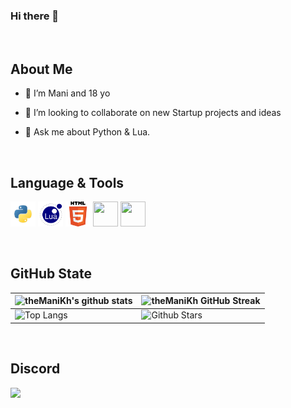 ### Hi there 👋

<br>

<h2> About Me </h2>

- 🔭 I’m Mani and 18 yo
  
- 🌱 I’m looking to collaborate on new Startup projects and ideas
  
- 💬 Ask me about Python & Lua. 


<br>

<h2> Language & Tools </h2>

<code><img height="40" width="40" src="https://raw.githubusercontent.com/github/explore/80688e429a7d4ef2fca1e82350fe8e3517d3494d/topics/python/python.png"></code>
<code><img height="40" width="40" src="https://raw.githubusercontent.com/github/explore/80688e429a7d4ef2fca1e82350fe8e3517d3494d/topics/lua/lua.png"></code>
<code><img height="40" width="40" src="https://raw.githubusercontent.com/github/explore/80688e429a7d4ef2fca1e82350fe8e3517d3494d/topics/html/html.png"></code>
<code><img height="40" width="40" src="https://cdn.iconscout.com/icon/free/png-256/css-131-722685.png"></code>
<code><img height="40" width="40" src="https://upload.wikimedia.org/wikipedia/commons/thumb/3/3f/Git_icon.svg/1024px-Git_icon.svg.png"></code>


<br>

<h2> GitHub State </h2>

| ![theManiKh's github stats](https://github-readme-stats.vercel.app/api?username=theManiKh&show_icons=true&theme=tokyonight) | ![theManiKh GitHub Streak](https://github-readme-streak-stats.herokuapp.com/?user=theManiKh&theme=tokyonight) |
| --- | --- |
| ![Top Langs](https://github-readme-stats.vercel.app/api/top-langs/?username=theManiKh&theme=tokyonight) | ![Github Stars](https://github-readme-stats.vercel.app/api?username=theManiKh&show_icons=true&locale=en&count_private=true&hide_rank=true&custom_title=My%20GitHub%20Stats&disable_animations=true&theme=tokyonight) |

<br>

<h2> Discord </h2>

![](https://discord.c99.nl/widget/theme-2/991176023003648010.png)
